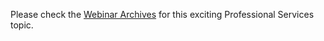 Please check the [Webinar Archives](https://support.magento.com/hc/en-us/articles/360016730211) for this exciting&nbsp;Professional Services topic.